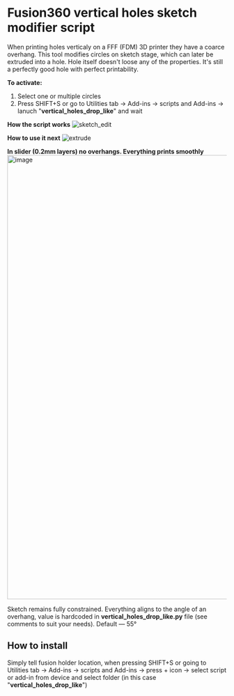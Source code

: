 # Fusion360 vertical holes sketch modifier script
When printing holes verticaly on a FFF (FDM) 3D printer they have a coarce overhang. This tool modifies circles on sketch stage, which can later be extruded into a hole.
Hole itself doesn't loose any of the properties. It's still a perfectly good hole with perfect printability.

**To activate:**
1. Select one or multiple circles
2. Press SHIFT+S or go to Utilities tab -> Add-ins -> scripts and Add-ins -> lanuch "**vertical_holes_drop_like**" and wait

**How the script works**
![sketch_edit](https://github.com/user-attachments/assets/3371857c-a0fb-43b5-8bbe-24805dbc0c33)

**How to use it next**
![extrude](https://github.com/user-attachments/assets/cef6f1ac-586a-43d3-ab41-d365ea6392a4)

**In slider (0.2mm layers) no overhangs. Everything prints smoothly**
<img width="1159" height="1020" alt="image" src="https://github.com/user-attachments/assets/d99565b9-b559-45eb-8f28-00d88dba14ff" />

Sketch remains fully constrained. Everything aligns to the angle of an overhang, value is hardcoded in **vertical_holes_drop_like.py** file (see comments to suit your needs). Default — 55°

## How to install
Simply tell fusion holder location, when pressing SHIFT+S or going to Utilities tab -> Add-ins -> scripts and Add-ins -> press + icon -> select script or add-in from device and select folder (in this case "**vertical_holes_drop_like**")
